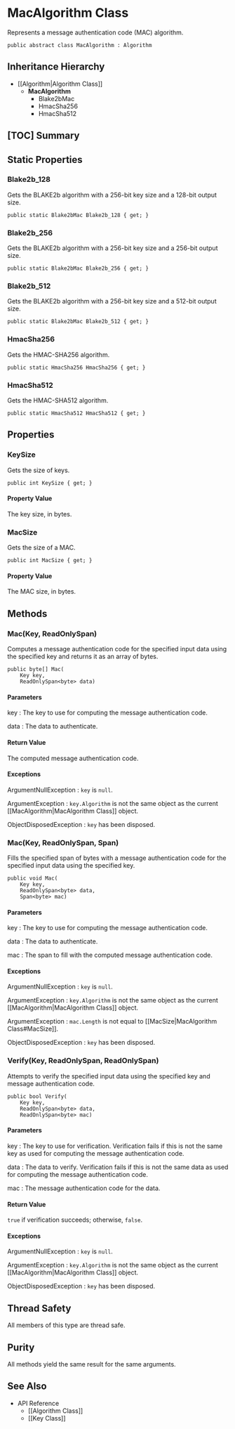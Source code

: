 # MacAlgorithm Class

Represents a message authentication code (MAC) algorithm.

    public abstract class MacAlgorithm : Algorithm


## Inheritance Hierarchy

* [[Algorithm|Algorithm Class]]
    * **MacAlgorithm**
        * Blake2bMac
        * HmacSha256
        * HmacSha512


## [TOC] Summary


## Static Properties


### Blake2b_128

Gets the BLAKE2b algorithm with a 256-bit key size and a 128-bit output size.

    public static Blake2bMac Blake2b_128 { get; }


### Blake2b_256

Gets the BLAKE2b algorithm with a 256-bit key size and a 256-bit output size.

    public static Blake2bMac Blake2b_256 { get; }


### Blake2b_512

Gets the BLAKE2b algorithm with a 256-bit key size and a 512-bit output size.

    public static Blake2bMac Blake2b_512 { get; }


### HmacSha256

Gets the HMAC-SHA256 algorithm.

    public static HmacSha256 HmacSha256 { get; }


### HmacSha512

Gets the HMAC-SHA512 algorithm.

    public static HmacSha512 HmacSha512 { get; }


## Properties


### KeySize

Gets the size of keys.

    public int KeySize { get; }

#### Property Value

The key size, in bytes.


### MacSize

Gets the size of a MAC.

    public int MacSize { get; }

#### Property Value

The MAC size, in bytes.


## Methods


### Mac(Key, ReadOnlySpan<byte>)

Computes a message authentication code for the specified input data using the
specified key and returns it as an array of bytes.

    public byte[] Mac(
        Key key,
        ReadOnlySpan<byte> data)

#### Parameters

key
: The key to use for computing the message authentication code.

data
: The data to authenticate.

#### Return Value

The computed message authentication code.

#### Exceptions

ArgumentNullException
: `key` is `null`.

ArgumentException
: `key.Algorithm` is not the same object as the current
    [[MacAlgorithm|MacAlgorithm Class]] object.

ObjectDisposedException
: `key` has been disposed.


### Mac(Key, ReadOnlySpan<byte>, Span<byte>)

Fills the specified span of bytes with a message authentication code for the
specified input data using the specified key.

    public void Mac(
        Key key,
        ReadOnlySpan<byte> data,
        Span<byte> mac)

#### Parameters

key
: The key to use for computing the message authentication code.

data
: The data to authenticate.

mac
: The span to fill with the computed message authentication code.

#### Exceptions

ArgumentNullException
: `key` is `null`.

ArgumentException
: `key.Algorithm` is not the same object as the current
    [[MacAlgorithm|MacAlgorithm Class]] object.

ArgumentException
: `mac.Length` is not equal to [[MacSize|MacAlgorithm Class#MacSize]].

ObjectDisposedException
: `key` has been disposed.


### Verify(Key, ReadOnlySpan<byte>, ReadOnlySpan<byte>)

Attempts to verify the specified input data using the specified key and message
authentication code.

    public bool Verify(
        Key key,
        ReadOnlySpan<byte> data,
        ReadOnlySpan<byte> mac)

#### Parameters

key
: The key to use for verification.
    Verification fails if this is not the same key as used for computing the
    message authentication code.

data
: The data to verify.
    Verification fails if this is not the same data as used for computing the
    message authentication code.

mac
: The message authentication code for the data.

#### Return Value

`true` if verification succeeds; otherwise, `false`.

#### Exceptions

ArgumentNullException
: `key` is `null`.

ArgumentException
: `key.Algorithm` is not the same object as the current
    [[MacAlgorithm|MacAlgorithm Class]] object.

ObjectDisposedException
: `key` has been disposed.

## Thread Safety

All members of this type are thread safe.


## Purity

All methods yield the same result for the same arguments.


## See Also

* API Reference
    * [[Algorithm Class]]
    * [[Key Class]]
